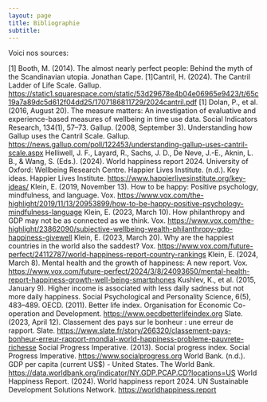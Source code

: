 ```yaml
---
layout: page
title: Bibliographie
subtitle:
---
```


Voici nos sources:


[1] Booth, M. (2014). The almost nearly perfect people: Behind the myth of the Scandinavian utopia. Jonathan Cape.
[1]Cantril, H. (2024). The Cantril Ladder of Life Scale. Gallup. https://static1.squarespace.com/static/53d29678e4b04e06965e9423/t/65c19a7a89dc5d612f04dd25/1707186811729/2024cantril.pdf
[1] Dolan, P., et al. (2016, August 20). The measure matters: An investigation of evaluative and experience-based measures of wellbeing in time use data. Social Indicators Research, 134(1), 57–73.
Gallup. (2008, September 3). Understanding how Gallup uses the Cantril Scale. Gallup. https://news.gallup.com/poll/122453/understanding-gallup-uses-cantril-scale.aspx
Helliwell, J. F., Layard, R., Sachs, J. D., De Neve, J.-E., Aknin, L. B., & Wang, S. (Eds.). (2024). World happiness report 2024. University of Oxford: Wellbeing Research Centre.
Happier Lives Institute. (n.d.). Key ideas. Happier Lives Institute. https://www.happierlivesinstitute.org/key-ideas/
Klein, E. (2019, November 13). How to be happy: Positive psychology, mindfulness, and language. Vox. https://www.vox.com/the-highlight/2019/11/13/20953899/how-to-be-happy-positive-psychology-mindfulness-language
Klein, E. (2023, March 10). How philanthropy and GDP may not be as connected as we think. Vox. https://www.vox.com/the-highlight/23862090/subjective-wellbeing-wealth-philanthropy-gdp-happiness-givewell
Klein, E. (2023, March 20). Why are the happiest countries in the world also the saddest? Vox. https://www.vox.com/future-perfect/24112787/world-happiness-report-country-rankings
Klein, E. (2024, March 8). Mental health and the growth of happiness: A new report. Vox. https://www.vox.com/future-perfect/2024/3/8/24093650/mental-health-report-happiness-growth-well-being-smartphones
Kushlev, K., et al. (2015, January 9). Higher income is associated with less daily sadness but not more daily happiness. Social Psychological and Personality Science, 6(5), 483–489.
OECD. (2011). Better life index. Organisation for Economic Co-operation and Development. https://www.oecdbetterlifeindex.org
Slate. (2023, April 12). Classement des pays sur le bonheur : une erreur de rapport. Slate. https://www.slate.fr/story/266320/classement-pays-bonheur-erreur-rapport-mondial-world-happiness-probleme-pauvrete-richesse
Social Progress Imperative. (2013). Social progress index. Social Progress Imperative. https://www.socialprogress.org
World Bank. (n.d.). GDP per capita (current US$) - United States. The World Bank. https://data.worldbank.org/indicator/NY.GDP.PCAP.CD?locations=US
World Happiness Report. (2024). World happiness report 2024. UN Sustainable Development Solutions Network. https://worldhappiness.report
